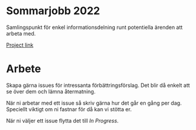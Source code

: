 # Sommarjobb 2022

Samlingspunkt för enkel informationsdelning runt potentiella ärenden att arbeta med.

[Project link](https://github.com/joakim-brannstrom/dextool_summer_2022/projects/1)

# Arbete

Skapa gärna issues för intressanta förbättringsförslag. Det blir då enkelt att se över dem och lämna återmatning.

När ni arbetar med ett issue så skriv gärna hur det går en gång per dag. Speciellt viktigt om ni fastnar för då kan vi stötta er.

När ni väljer ett issue flytta det till *In Progress*.
